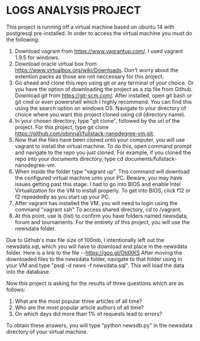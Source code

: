 LOGS ANALYSIS PROJECT
=============

This project is running off a virtual machine based on ubuntu 14 with postgresql pre-installed. In order to access the virtual machine you must do the following:
1. Download vagrant from https://www.vagrantup.com/. I used vagrant 1.9.5 for windows.
2. Download oracle virtual box from https://www.virtualbox.org/wiki/Downloads. Don't worry about the extention packs as those are not neccessary for this project.
3. Go ahead and clone this repo using git or any terminal of your choice. Or you have the option of downloading the project as a zip file from Github. Download git from
https://git-scm.com/. After installed, open git bash or git cmd or even powershell which I highly recommend. You can find this using the search option on windows OS. Navigate to your directory of choice where you want this project cloned using cd (directory name).
4. In your chosen directory, type "git clone", followed by the url of the project. For this project, type git clone https://github.com/obinna1/fullstack-nanodegree-vm.git.
5. Now that the files have been cloned onto your computer, you will use vagrant to install the virtual machine. To do this, open command prompt and navigate to the repo you just cloned. For example, if you cloned the repo into your documents directory,
type cd documents/fullstack-nanodegree-vm.
6. When inside the folder type "vagrant up". This command will download the configured virtual machine unto your PC. Beware, you may have issues getting past this stage. I had to go into BIOS and enable Intel Virtualization for the VM to install properly.
To get into BIOS, click f12 or f2 repeadedly as you start up your PC. 
7. After vagrant has installed the VM, you will need to login using the command "vagrant ssh" To access shared directory, cd to /vagrant.
8. At this point, use ls (list) to confirm you have folders named newsdata, forum and tournaments. For the entirety of this project, you will use the newsdata folder. 


Due to Github's max file size of 100mb, I intentionally left out the newsdata.sql, which you will have to download and place in the newsdata folder. Here is a link to the file --https://goo.gl/OtdXKS
After moving the downloaded files to the newsdata folder, navigate to that folder using in your VM and type "psql -d news -f newsdata.sql". This will load the data into the database.

Now this project is asking for the results of three questions which are as follows:
1.  What are the most popular three articles of all time?
2.  Who are the most popular article authors of all time?
3.  On which days did more than 1% of requests lead to errors?

To obtain these answers, you will type "python newsdb.py" in the newsdata directory of your virtual machine. 
